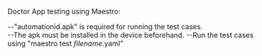 Doctor App testing using Maestro:

--"automationid.apk" is required for running the test cases.  
--The apk must be installed in the device beforehand.
--Run the test cases using "maestro test *filename*.yaml"
